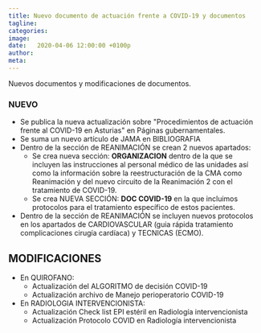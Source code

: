 ```yaml
---
title: Nuevo documento de actuación frente a COVID-19 y documentos
tagline: 
categories: 
image: 
date:   2020-04-06 12:00:00 +0100p
author: 
meta: 
---
```

Nuevos documentos y modificaciones de documentos.
<!--more-->
### NUEVO
  * Se publica la nueva actualización sobre "Procedimientos de actuación frente al COVID-19 en Asturias" en Páginas gubernamentales.
  * Se suma un nuevo artículo de JAMA en BIBLIOGRAFIA
  * Dentro de la sección de REANIMACIÓN se crean 2 nuevos apartados:
    * Se crea nueva sección: **ORGANIZACION** dentro de la que se incluyen las instrucciones al personal médico de las unidades así como la información sobre la reestructuración de la CMA como Reanimación y del nuevo circuito de la Reanimación 2 con el tratamiento de COVID-19.
    * Se crea NUEVA SECCIÓN: **DOC COVID-19** en la que incluimos protocolos para el tratamiento específico de estos pacientes.
  * Dentro de la sección de REANIMACIÓN se incluyen nuevos protocolos en los apartados de CARDIOVASCULAR (guia rápida tratamiento complicaciones cirugía cardíaca) y TECNICAS (ECMO).

## MODIFICACIONES
  * En QUIROFANO:
    * Actualización del ALGORITMO de decisión COVID-19
    * Actualización archivo de Manejo perioperatorio COVID-19
  * En RADIOLOGIA INTERVENCIONISTA:
    * Actualización Check list EPI estéril en Radiología intervencionista
    * Actualización Protocolo COVID en Radiología intervencionista

